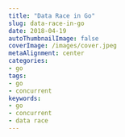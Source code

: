 ```yaml
---
title: "Data Race in Go"
slug: data-race-in-go
date: 2018-04-19
autoThumbnailImage: false
coverImage: /images/cover.jpeg
metaAlignment: center
categories:
- go
tags:
- go
- concurrent
keywords:
- go
- concurrent
- data race
---
```




<!--more-->

